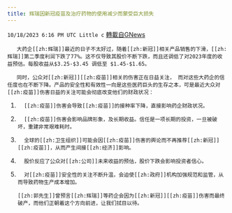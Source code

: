 ```yaml
---
title: 辉瑞因新冠疫苗及治疗药物的使用减少而蒙受巨大损失
---
```

`10/18/2023 6:16 PM UTC Little c` [轉載自GNews](https://gnews.org/articles/1851180)

       大药企[[zh:辉瑞]]最近的日子不太好过，随着[[zh:新冠]]相关产品销售的下滑，[[zh:辉瑞]]第二季度利润下跌了77%。这不仅导致其股价不断下跌，而且还调低了对2023年度的收益预估。每股收益从$3.25-$3.45 调低至 $1.45-$1.65。

       同时，公众对[[zh:新冠]][[zh:疫苗]]相关的伤害正在日益关注， 而对这些大药企的信任度也在不断下降。产品的安全性和有效性一向是这些医药巨头的生存之本，可是最近大众对[[zh:疫苗]]伤害日益的关注可能会彻底改变他们的财政状况：

1.       [[zh:疫苗]]伤害会导致[[zh:疫苗]]的接种率下降，直接影响药企财政状况。
2.       [[zh:疫苗]]伤害会影响品牌形象，及长期收益。信任是一项长期的投资，一旦被破坏，重建非常艰难耗时。
3.       全球的[[zh:卫生组织]]可能会因[[zh:疫苗]]伤害的舆论而不再推荐[[zh:新冠]][[zh:疫苗]]，从而产生间接[[zh:经济]]影响。
4.       股价反应了公众对[[zh:公司]]未来收益的预估，股价下跌会影响投资者信心。
5.       对[[zh:疫苗]]安全性的关注不断升温，会迫使[[zh:政府]]机构加强规范和监管，从而导致药物生产成本增加。

       [[zh:郭先生]]曾预言[[zh:辉瑞]]等药企会因为[[zh:新冠]][[zh:疫苗]]伤害而最终破产，而他们正朝着这个方向前进，让我们拭目以待。
